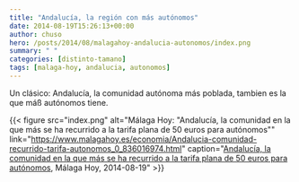 ```yaml
---
title: "Andalucía, la región con más autónomos"
date: 2014-08-19T15:26:13+00:00
author: chuso
hero: /posts/2014/08/malagahoy-andalucia-autonomos/index.png
summary: " "
categories: [distinto-tamano]
tags: [malaga-hoy, andalucia, autonomos]
---
```

Un clásico: Andalucía, la comunidad autónoma más poblada, tambien es la que máß autónomos tiene.

{{< figure src="index.png" alt="Málaga Hoy: \"Andalucía, la comunidad en la que más se ha recurrido a la tarifa plana de 50 euros para autónomos\"" link="https://www.malagahoy.es/economia/Andalucia-comunidad-recurrido-tarifa-autonomos_0_836016974.html" caption="[Andalucía, la comunidad en la que más se ha recurrido a la tarifa plana de 50 euros para autónomos](https://www.malagahoy.es/economia/Andalucia-comunidad-recurrido-tarifa-autonomos_0_836016974.html), Málaga Hoy, 2014-08-19" >}}
